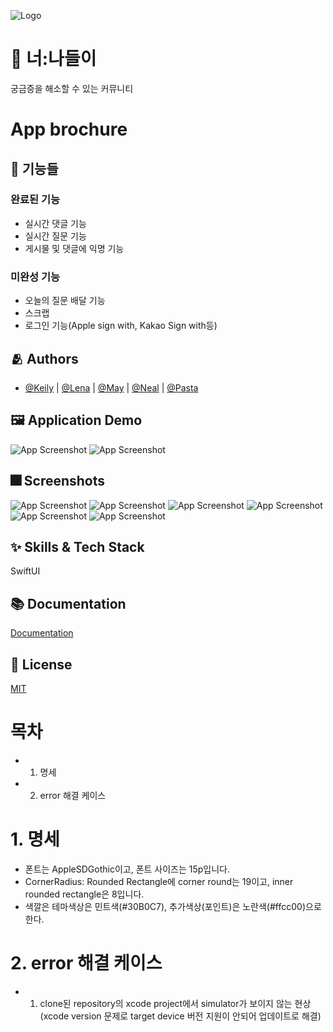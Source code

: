![Logo](https://dummyimage.com/1000x300/000/fff.png)

# :iphone: 너:나들이

궁금증을 해소할 수 있는 커뮤니티

# App brochure
## :pushpin: 기능들
### 완료된 기능
- 실시간 댓글 기능 
- 실시간 질문 기능
- 게시물 및 댓글에 익명 기능

### 미완성 기능
- 오늘의 질문 배달 기능
- 스크랩
- 로그인 기능(Apple sign with, Kakao Sign with등)
## :people_hugging: Authors

- [@Keily](https://github.com/lululll) | [@Lena](https://www.github.com/lenamin) | [@May](https://github.com/wonhui-kim) | [@Neal](https://www.github.com/yudonlee) | [@Pasta](https://www.github.com/mth9406)


## :framed_picture: Application Demo

![App Screenshot](https://dummyimage.com/250x500/000/fff.png)
![App Screenshot](https://dummyimage.com/250x500/000/fff.png)


## :fireworks: Screenshots

![App Screenshot](https://dummyimage.com/250x500/000/fff.png)
![App Screenshot](https://dummyimage.com/250x500/000/fff.png)
![App Screenshot](https://dummyimage.com/250x500/000/fff.png)
![App Screenshot](https://dummyimage.com/250x500/000/fff.png)
![App Screenshot](https://dummyimage.com/250x500/000/fff.png)
![App Screenshot](https://dummyimage.com/250x500/000/fff.png)


## :sparkles: Skills & Tech Stack
SwiftUI

## :books: Documentation

[Documentation](https://developer.apple.com/documentation/swiftui)


## :lock_with_ink_pen: License

[MIT](https://choosealicense.com/licenses/mit/)


# 목차
- 1. 명세
- 2. error 해결 케이스     

# 1. 명세
- 폰트는 AppleSDGothic이고, 폰트 사이즈는 15p입니다. 
- CornerRadius: Rounded Rectangle에 corner round는 19이고, inner rounded rectangle은 8입니다.
- 색깔은 테마색상은 민트색(#30B0C7), 추가색상(포인트)은 노란색(#ffcc00)으로 한다. 


# 2. error 해결 케이스
- 1. clone된 repository의 xcode project에서 simulator가 보이지 않는 현상(xcode version 문제로 target device 버전 지원이 안되어 업데이트로 해결)
